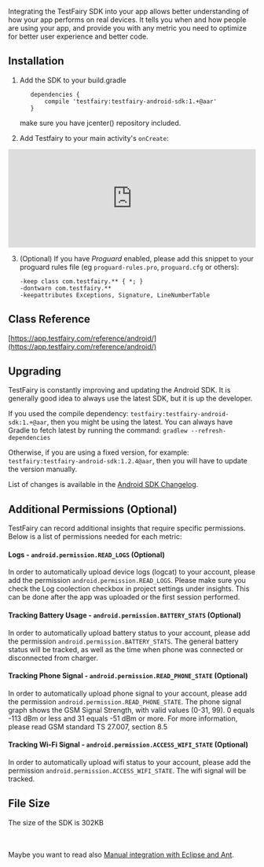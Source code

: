 Integrating the TestFairy SDK into your app allows better understanding of how your app performs on real devices. It tells you
when and how people are using your app, and provide you with any metric you need to optimize for better user experience and better code.

## Installation

<!--
[ ![Download](https://api.bintray.com/packages/testfairy/testfairy/testfairy/images/download.svg) ](https://bintray.com/testfairy/testfairy/testfairy/_latestVersion)
-->

1. Add the SDK to your build.gradle
   ```
      dependencies {
          compile 'testfairy:testfairy-android-sdk:1.+@aar'
      }
   ```
   make sure you have jcenter() repository included.


2. Add Testfairy to your main activity's `onCreate`:


<iframe frameBorder="0" width="100%" height="200" src="https://app.testfairy.com/sdk/android/iframe"></iframe>


3. (Optional) If you have *Proguard* enabled, please add this snippet to your proguard rules file (eg `proguard-rules.pro`, `proguard.cfg` or others):

   ```
   -keep class com.testfairy.** { *; }
   -dontwarn com.testfairy.**
   -keepattributes Exceptions, Signature, LineNumberTable
   ```

## Class Reference

[https://app.testfairy.com/reference/android/](https://app.testfairy.com/reference/android/)
   
## Upgrading

TestFairy is constantly improving and updating the Android SDK. It is generally good idea to always use the latest SDK, but it is up the developer.

If you used the compile dependency: `testfairy:testfairy-android-sdk:1.+@aar`, then you might be using the latest. You can always have Gradle to fetch latest by running the command: `gradlew --refresh-dependencies`

Otherwise, if you are using a fixed version, for example: `testfairy:testfairy-android-sdk:1.2.4@aar`, then you will have to update the version manually.

List of changes is available in the [Android SDK Changelog](http://docs.testfairy.com/Android/Changelog.html).
   
## <a name="permissions"></a>Additional Permissions (Optional)

TestFairy can record additional insights that require specific permissions. Below is a list of permissions needed for each metric:

#### Logs - ```android.permission.READ_LOGS``` (Optional)

In order to automatically upload device logs (logcat) to your account, please add the permission ```android.permission.READ_LOGS```.
Please make sure you check the Log coolection checkbox in project settings under insights. This can be done after the app was uploaded or the first session performed.

#### Tracking Battery Usage - ```android.permission.BATTERY_STATS``` (Optional)

In order to automatically upload battery status to your account, please add the permission ```android.permission.BATTERY_STATS```. 
The general battery status will be tracked, as well as the time when phone was connected or disconnected from charger.

#### Tracking Phone Signal - ```android.permission.READ_PHONE_STATE``` (Optional)

In order to automatically upload phone signal to your account, please add the permission ```android.permission.READ_PHONE_STATE```. 
The phone signal graph shows the GSM Signal Strength, with valid values (0-31, 99). 0 equals -113 dBm or less and 31 equals -51 dBm or more. For more information, please read GSM standard TS 27.007, section 8.5

#### Tracking Wi-Fi Signal - ```android.permission.ACCESS_WIFI_STATE``` (Optional)

In order to automatically upload wifi status to your account, please add the permission ```android.permission.ACCESS_WIFI_STATE```. 
The wifi signal will be tracked. 

## File Size
The size of the SDK is 302KB

<br><br>
Maybe you want to read also [Manual integration with Eclipse and Ant](http://docs.testfairy.com/Android/Manual_integration_with_Eclipse_and_Ant.html).

